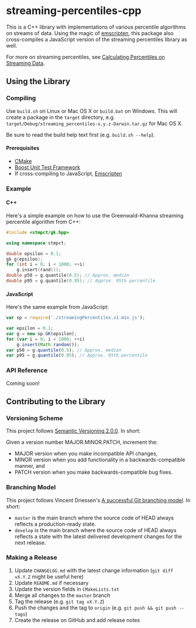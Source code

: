 # streaming-percentiles-cpp

This is a C++ library with implementations of various
percentile algorithms on streams of data.  Using the
magic of [emscripten](https://github.com/kripken/emscripten),
this package also cross-compiles a JavaScript version of
the streaming percentiles library as well.

For more on streaming percentiles, see [Calculating Percentiles on
Streaming Data](https://stevenengelhardt.com/post-series/calculating-percentiles-on-streaming-data-2018/).

## Using the Library

### Compiling

Use `build.sh` on Linux or Mac OS X or `build.bat` on Windows.  This will
create a package in the `target` directory, e.g.
`target/Debug/streaming_percentiles-x.y.z-Darwin.tar.gz` for Mac OS X.

Be sure to read the build help text first (e.g. `build.sh --help`).

#### Prerequisites

- [CMake](https://cmake.org)
- [Boost Unit Test Framework](http://www.boost.org)
- If cross-compiling to JavaScript, [Emscripten](https://github.com/kripken/emscripten)

### Example

#### C++

Here's a simple example on how to use the Greenwald-Khanna streaming
percentile algorithm from C++:

```cpp
#include <stmpct/gk.hpp>

using namespace stmpct;

double epsilon = 0.1;
gk g(epsilon);
for (int i = 0; i < 1000; ++i)
    g.insert(rand());
double p50 = g.quantile(0.5); // Approx. median
double p95 = g.quantile(0.95); // Approx. 95th percentile
```

#### JavaScript

Here's the same example from JavaScript:
```javascript
var sp = require('./streamingPercentiles.v1.min.js');

var epsilon = 0.1;
var g = new sp.GK(epsilon);
for (var i = 0; i < 1000; ++i)
    g.insert(Math.random());
var p50 = g.quantile(0.5); // Approx. median
var p95 = g.quantile(0.95); // Approx. 95th percentile
```

### API Reference

Coming soon!

## Contributing to the Library

### Versioning Scheme

This project follows [Semantic Versioning 2.0.0](https://semver.org/).
In short:

Given a version number MAJOR.MINOR.PATCH, increment the:
- MAJOR version when you make incompatible API changes,
- MINOR version when you add functionality in a backwards-compatible manner, and
- PATCH version when you make backwards-compatible bug fixes.

### Branching Model

This project follows Vincent Driessen's [A successful Git branching model](http://nvie.com/posts/a-successful-git-branching-model/).
In short:

- `master` is the main branch where the source code of HEAD always reflects
  a production-ready state.
- `develop` is the main branch where the source code of HEAD always reflects
  a state with the latest delivered development changes for the next release.

### Making a Release

1. Update `CHANGELOG.md` with the latest change information (`git diff
   vX.Y.Z` might be useful here)
2. Update `README.md` if necessary
3. Update the version fields in `CMakeLists.txt`
4. Merge all changes to the `master` branch
5. Tag the release (e.g. `git tag vX.Y.Z`)
6. Push the changes and the tag to `origin` (e.g. `git push && git push
   --tags`)
7. Create the release on GitHub and add release notes
